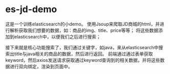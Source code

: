 # es-jd-demo
这是一个训练elasticsearch的小demo。
使用Jsoup来爬取JD商城的html，并进行解析获取我们想要的数据，如：商品的img、title、price等等；
将这些数据添加到elasticsearch中，以便我们之后进行搜索；

接下来就是核心功能搜索了，我们通过关键字，如java，来从elasticsearch中搜索出title与java相关的商品的数据，然后进行返回。
前端通过通过表单获取keyword，然后axios发送请求获取通过keyword查询到的相关数据，并将这些数据进行双向绑定，渲染到页面中。
